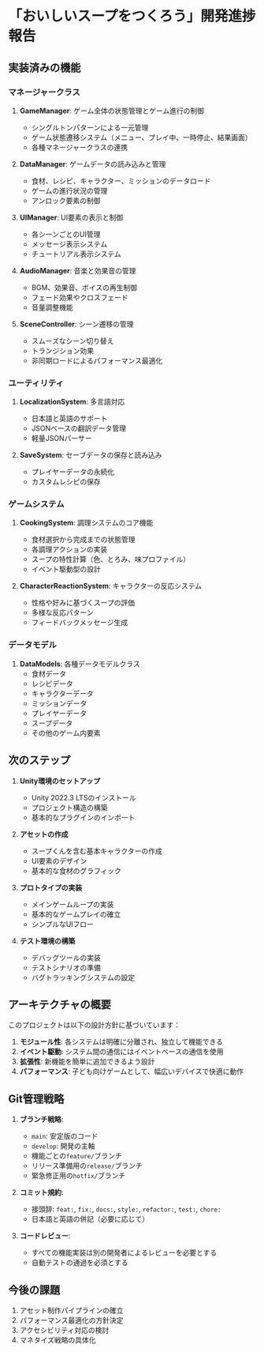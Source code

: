 # 「おいしいスープをつくろう」開発進捗報告

## 実装済みの機能

### マネージャークラス
1. **GameManager**: ゲーム全体の状態管理とゲーム進行の制御
   - シングルトンパターンによる一元管理
   - ゲーム状態遷移システム（メニュー、プレイ中、一時停止、結果画面）
   - 各種マネージャークラスの連携

2. **DataManager**: ゲームデータの読み込みと管理
   - 食材、レシピ、キャラクター、ミッションのデータロード
   - ゲームの進行状況の管理
   - アンロック要素の制御

3. **UIManager**: UI要素の表示と制御
   - 各シーンごとのUI管理
   - メッセージ表示システム
   - チュートリアル表示システム

4. **AudioManager**: 音楽と効果音の管理
   - BGM、効果音、ボイスの再生制御
   - フェード効果やクロスフェード
   - 音量調整機能

5. **SceneController**: シーン遷移の管理
   - スムーズなシーン切り替え
   - トランジション効果
   - 非同期ロードによるパフォーマンス最適化

### ユーティリティ
1. **LocalizationSystem**: 多言語対応
   - 日本語と英語のサポート
   - JSONベースの翻訳データ管理
   - 軽量JSONパーサー

2. **SaveSystem**: セーブデータの保存と読み込み
   - プレイヤーデータの永続化
   - カスタムレシピの保存

### ゲームシステム
1. **CookingSystem**: 調理システムのコア機能
   - 食材選択から完成までの状態管理
   - 各調理アクションの実装
   - スープの特性計算（色、とろみ、味プロファイル）
   - イベント駆動型の設計

2. **CharacterReactionSystem**: キャラクターの反応システム
   - 性格や好みに基づくスープの評価
   - 多様な反応パターン
   - フィードバックメッセージ生成

### データモデル
1. **DataModels**: 各種データモデルクラス
   - 食材データ
   - レシピデータ
   - キャラクターデータ
   - ミッションデータ
   - プレイヤーデータ
   - スープデータ
   - その他のゲーム内要素

## 次のステップ

1. **Unity環境のセットアップ**
   - Unity 2022.3 LTSのインストール
   - プロジェクト構造の構築
   - 基本的なプラグインのインポート

2. **アセットの作成**
   - スープくんを含む基本キャラクターの作成
   - UI要素のデザイン
   - 基本的な食材のグラフィック

3. **プロトタイプの実装**
   - メインゲームループの実装
   - 基本的なゲームプレイの確立
   - シンプルなUIフロー

4. **テスト環境の構築**
   - デバッグツールの実装
   - テストシナリオの準備
   - バグトラッキングシステムの設定

## アーキテクチャの概要

このプロジェクトは以下の設計方針に基づいています：

1. **モジュール性**: 各システムは明確に分離され、独立して機能できる
2. **イベント駆動**: システム間の通信にはイベントベースの通信を使用
3. **拡張性**: 新機能を簡単に追加できるよう設計
4. **パフォーマンス**: 子ども向けゲームとして、幅広いデバイスで快適に動作

## Git管理戦略

1. **ブランチ戦略**:
   - `main`: 安定版のコード
   - `develop`: 開発の主軸
   - 機能ごとの`feature/`ブランチ
   - リリース準備用の`release/`ブランチ
   - 緊急修正用の`hotfix/`ブランチ

2. **コミット規約**:
   - 接頭辞: `feat:`, `fix:`, `docs:`, `style:`, `refactor:`, `test:`, `chore:`
   - 日本語と英語の併記（必要に応じて）

3. **コードレビュー**:
   - すべての機能実装は別の開発者によるレビューを必要とする
   - 自動テストの通過を必須とする

## 今後の課題

1. アセット制作パイプラインの確立
2. パフォーマンス最適化の方針決定
3. アクセシビリティ対応の検討
4. マネタイズ戦略の具体化
